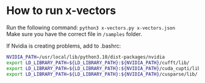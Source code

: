 # How to run x-vectors
Run the following command: `python3 x-vectors.py x-vectors.json` \
Make sure you have the correct file in `/samples` folder.

If Nvidia is creating problems, add to .bashrc:

```bash
NVIDIA_PATH=/usr/local/lib/python3.10/dist-packages/nvidia
export LD_LIBRARY_PATH=${LD_LIBRARY_PATH}:${NVIDIA_PATH}/cufft/lib/
export LD_LIBRARY_PATH=${LD_LIBRARY_PATH}:${NVIDIA_PATH}/cuda_cupti/lib/
export LD_LIBRARY_PATH=${LD_LIBRARY_PATH}:${NVIDIA_PATH}/cusparse/lib/
```
